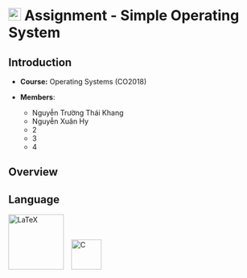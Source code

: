 
# <img src="https://upload.wikimedia.org/wikipedia/commons/f/f0/HCMCUT.svg" alt="HCMUT" width="25" /> Assignment - Simple Operating System

## Introduction
- **Course:** Operating Systems (CO2018)

- **Members**:
  
  -  Nguyễn Trường Thái Khang
  -  Nguyễn Xuân Hy
  -  2
  -  3
  -  4

## Overview

## Language
<img src="https://upload.wikimedia.org/wikipedia/commons/9/92/LaTeX_logo.svg" alt="LaTeX" width="110" /> &ensp; <img src="https://upload.wikimedia.org/wikipedia/commons/archive/3/35/20220802133510%21The_C_Programming_Language_logo.svg" alt="C" width="60" />
